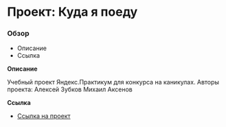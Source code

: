 # Проект: Куда я поеду

### Обзор
* Описание
* Ссылка

**Описание**

Учебный проект Яндекс.Практикум для конкурса на каникулах. 
Авторы проекта:
 Алексей Зубков
 Михаил Аксенов 

**Ссылка**

* [Ссылка на проект](https://aksenov-m.github.io/kuda-ya-poedu/index.html/)
